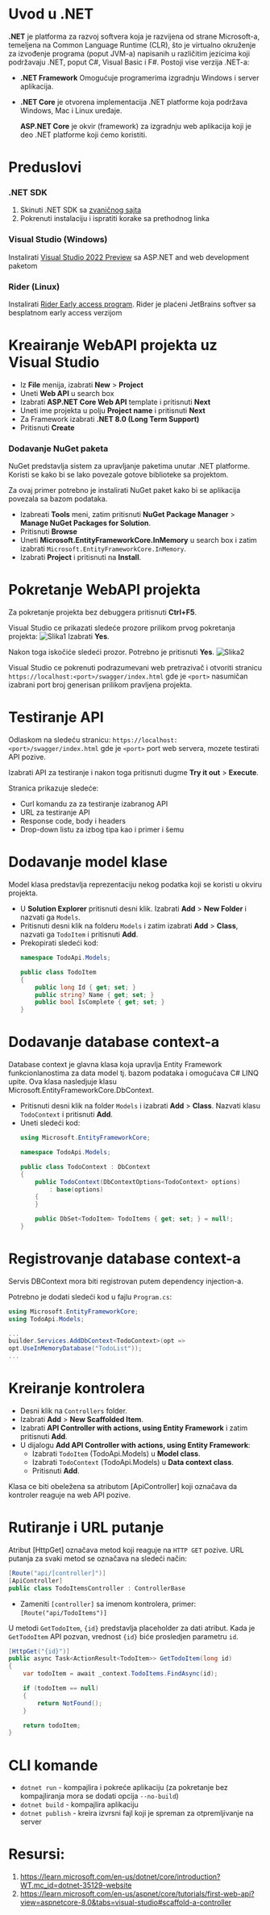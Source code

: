 # Uvod u .NET
**.NET** je platforma za razvoj softvera koja je razvijena od strane Microsoft-a,  temeljena na Common Language Runtime (CLR), što je virtualno okruženje za izvođenje programa (poput JVM-a) napisanih u različitim jezicima koji podržavaju .NET, poput C#, Visual Basic i F#.
Postoji vise verzija .NET-a:
- **.NET Framework** Omogućuje programerima izgradnju Windows i server aplikacija.
- **.NET Core** je otvorena implementacija .NET platforme koja podržava Windows, Mac i Linux uređaje.

    **ASP.NET Core** je okvir (framework) za izgradnju web aplikacija koji je deo .NET platforme koji ćemo koristiti.

# Preduslovi

### .NET SDK

1. Skinuti .NET SDK sa [zvaničnog sajta](https://dotnet.microsoft.com/en-us/download)
2. Pokrenuti instalaciju i ispratiti korake sa prethodnog linka

### Visual Studio (Windows)

Instalirati [Visual Studio 2022 Preview](https://visualstudio.microsoft.com/vs/preview/#download-preview) sa ASP\.NET and web development paketom

### Rider (Linux)
Instalirati [Rider Early access program](https://www.jetbrains.com/rider/nextversion/). Rider je plaćeni JetBrains softver sa besplatnom early access verzijom

# Kreairanje WebAPI projekta uz Visual Studio

- Iz **File** menija, izabrati **New** > **Project**
- Uneti **Web API** u search box
- Izabrati **ASP\.NET Core Web API** template i pritisnuti **Next**
- Uneti ime projekta u polju **Project name** i pritisnuti **Next**
- Za Framework izabrati **.NET 8.0 (Long Term Support)**
- Pritisnuti **Create**

### Dodavanje NuGet paketa

NuGet predstavlja sistem za upravljanje paketima unutar .NET platforme. Koristi se kako bi se lako povezale gotove biblioteke sa projektom.

Za ovaj primer potrebno je instalirati NuGet paket kako bi se aplikacija povezala sa bazom podataka.

- Izabreati **Tools** meni, zatim pritisnuti **NuGet Package Manager** > **Manage NuGet Packages for Solution**.
- Pritisnuti **Browse**
- Uneti **Microsoft.EntityFrameworkCore.InMemory** u search box i zatim izabrati `Microsoft.EntityFrameworkCore.InMemory`.
- Izabrati **Project** i pritisnuti na **Install**.


# Pokretanje WebAPI projekta

Za pokretanje projekta bez debuggera pritisnuti **Ctrl+F5**.

Visual Studio ce prikazati sledeće prozore prilikom prvog pokretanja projekta:
![Slika1](images/image-1.png)
Izabrati **Yes**.

Nakon toga iskočiće sledeći prozor. Potrebno je pritisnuti **Yes**.
![Slika2](images/image-2.png)

Visual Studio ce pokrenuti podrazumevani web pretrazivač i otvoriti stranicu `https://localhost:<port>/swagger/index.html` gde je `<port>` nasumičan izabrani port broj generisan prilikom pravljena projekta.

# Testiranje API

Odlaskom na sledeću stranicu: `https://localhost:<port>/swagger/index.html` gde je `<port>` port web servera, mozete testirati API pozive.

Izabrati API za testiranje i nakon toga pritisnuti dugme **Try it out** > **Execute**.

Stranica prikazuje sledeće:
- Curl komandu za za testiranje izabranog API
- URL za testiranje API
- Response code, body i headers
- Drop-down listu za izbog tipa kao i primer i šemu

# Dodavanje model klase

Model klasa predstavlja reprezentaciju nekog podatka koji se koristi u okviru projekta.

- U **Solution Explorer** pritisnuti desni klik. Izabrati **Add** > **New Folder** i nazvati ga `Models`.
- Pritisnuti desni klik na folderu `Models` i zatim izabrati **Add** > **Class**, nazvati ga `TodoItem` i pritisnuti **Add**.
- Prekopirati sledeći kod:
    ```C#
    namespace TodoApi.Models;

    public class TodoItem
    {
        public long Id { get; set; }
        public string? Name { get; set; }
        public bool IsComplete { get; set; }
    }
    ```

# Dodavanje database context-a

Database context je glavna klasa koja upravlja Entity Framework funkcionlanostima za data model tj. bazom podataka i omogućava C# LINQ upite. Ova klasa nasledjuje klasu Microsoft.EntityFrameworkCore.DbContext.

- Pritisnuti desni klik na folder `Models` i izabrati **Add** > **Class**. Nazvati klasu `TodoContext` i pritisnuti **Add**.
- Uneti sledeći kod:
    ```C#
    using Microsoft.EntityFrameworkCore;

    namespace TodoApi.Models;

    public class TodoContext : DbContext
    {
        public TodoContext(DbContextOptions<TodoContext> options)
            : base(options)
        {
        }

        public DbSet<TodoItem> TodoItems { get; set; } = null!;
    }
    ```

# Registrovanje database context-a

Servis DBContext mora biti registrovan putem dependency injection-a.

Potrebno je dodati sledeći kod u fajlu `Program.cs`:
```C#
using Microsoft.EntityFrameworkCore;
using TodoApi.Models;
```

```C#
...
builder.Services.AddDbContext<TodoContext>(opt =>
opt.UseInMemoryDatabase("TodoList"));
...
```

# Kreiranje kontrolera

- Desni klik na `Controllers` folder.
- Izabrati **Add** > **New Scaffolded Item**.
- Izabrati **API Controller with actions, using Entity Framework** i zatim pritisnuti **Add**.
- U dijalogu **Add API Controller with actions, using Entity Framework**:
    - Izabrati `TodoItem` (TodoApi.Models) u **Model class**.
    - Izabrati `TodoContext` (TodoApi.Models) u **Data context class**.
    - Pritisnuti **Add**.

Klasa ce biti obeležena sa atributom [ApiController] koji označava da kontroler reaguje na web API pozive.

# Rutiranje i URL putanje

Atribut [HttpGet] označava metod koji reaguje na `HTTP GET` pozive. URL putanja za svaki metod se označava na sledeći način:

```C#
[Route("api/[controller]")]
[ApiController]
public class TodoItemsController : ControllerBase
```

- Zameniti `[controller]` sa imenom kontrolera, primer: `[Route("api/TodoItems")]`

U metodi `GetTodoItem`, `{id}` predstavlja placeholder za dati atribut. Kada je `GetTodoItem` API pozvan, vrednost `{id}` biće prosledjen parametru `id`.

```C#
[HttpGet("{id}")]
public async Task<ActionResult<TodoItem>> GetTodoItem(long id)
{
    var todoItem = await _context.TodoItems.FindAsync(id);

    if (todoItem == null)
    {
        return NotFound();
    }

    return todoItem;
}
```

# CLI komande

- `dotnet run` - kompajlira i pokreće aplikaciju (za pokretanje bez kompajliranja mora se dodati opcija `--no-build`)
- `dotnet build` - kompajlira aplikaciju
- `dotnet publish` - kreira izvrsni fajl koji je spreman za otpremljivanje na server

# Resursi:

1. https://learn.microsoft.com/en-us/dotnet/core/introduction?WT.mc_id=dotnet-35129-website
2. https://learn.microsoft.com/en-us/aspnet/core/tutorials/first-web-api?view=aspnetcore-8.0&tabs=visual-studio#scaffold-a-controller